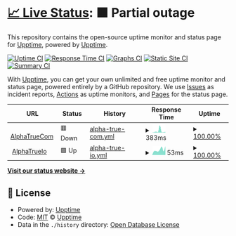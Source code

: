 # [📈 Live Status](https://upptime.github.io/upptime): <!--live status--> **🟧 Partial outage**

This repository contains the open-source uptime monitor and status page for [Upptime](https://upptime.js.org), powered by [Upptime](https://github.com/upptime/upptime).

[![Uptime CI](https://github.com/AlphaTrueCom/upptime/workflows/Uptime%20CI/badge.svg)](https://github.com/AlphaTrueCom/upptime/actions?query=workflow%3A%22Uptime+CI%22)
[![Response Time CI](https://github.com/AlphaTrueCom/upptime/workflows/Response%20Time%20CI/badge.svg)](https://github.com/AlphaTrueCom/upptime/actions?query=workflow%3A%22Response+Time+CI%22)
[![Graphs CI](https://github.com/AlphaTrueCom/upptime/workflows/Graphs%20CI/badge.svg)](https://github.com/AlphaTrueCom/upptime/actions?query=workflow%3A%22Graphs+CI%22)
[![Static Site CI](https://github.com/AlphaTrueCom/upptime/workflows/Static%20Site%20CI/badge.svg)](https://github.com/AlphaTrueCom/upptime/actions?query=workflow%3A%22Static+Site+CI%22)
[![Summary CI](https://github.com/AlphaTrueCom/upptime/workflows/Summary%20CI/badge.svg)](https://github.com/AlphaTrueCom/upptime/actions?query=workflow%3A%22Summary+CI%22)

With [Upptime](https://upptime.js.org), you can get your own unlimited and free uptime monitor and status page, powered entirely by a GitHub repository. We use [Issues](https://github.com/upptime/upptime/issues) as incident reports, [Actions](https://github.com/AlphaTrueCom/upptime/actions) as uptime monitors, and [Pages](https://upptime.github.io/upptime) for the status page.

<!--start: status pages-->
<!-- This summary is generated by Upptime (https://github.com/upptime/upptime) -->
<!-- Do not edit this manually, your changes will be overwritten -->
<!-- prettier-ignore -->
| URL | Status | History | Response Time | Uptime |
| --- | ------ | ------- | ------------- | ------ |
| <img alt="" src="https://favicons.githubusercontent.com/alphatrue.com" height="13"> [AlphaTrueCom](https://alphatrue.com) | 🟥 Down | [alpha-true-com.yml](https://github.com/AlphaTrueCom/upptime/commits/HEAD/history/alpha-true-com.yml) | <details><summary><img alt="Response time graph" src="./graphs/alpha-true-com/response-time-week.png" height="20"> 383ms</summary><br><a href="https://uptime.alphatrue.io/history/alpha-true-com"><img alt="Response time 212" src="https://img.shields.io/endpoint?url=https%3A%2F%2Fraw.githubusercontent.com%2FAlphaTrueCom%2Fupptime%2FHEAD%2Fapi%2Falpha-true-com%2Fresponse-time.json"></a><br><a href="https://uptime.alphatrue.io/history/alpha-true-com"><img alt="24-hour response time 156" src="https://img.shields.io/endpoint?url=https%3A%2F%2Fraw.githubusercontent.com%2FAlphaTrueCom%2Fupptime%2FHEAD%2Fapi%2Falpha-true-com%2Fresponse-time-day.json"></a><br><a href="https://uptime.alphatrue.io/history/alpha-true-com"><img alt="7-day response time 383" src="https://img.shields.io/endpoint?url=https%3A%2F%2Fraw.githubusercontent.com%2FAlphaTrueCom%2Fupptime%2FHEAD%2Fapi%2Falpha-true-com%2Fresponse-time-week.json"></a><br><a href="https://uptime.alphatrue.io/history/alpha-true-com"><img alt="30-day response time 361" src="https://img.shields.io/endpoint?url=https%3A%2F%2Fraw.githubusercontent.com%2FAlphaTrueCom%2Fupptime%2FHEAD%2Fapi%2Falpha-true-com%2Fresponse-time-month.json"></a><br><a href="https://uptime.alphatrue.io/history/alpha-true-com"><img alt="1-year response time 212" src="https://img.shields.io/endpoint?url=https%3A%2F%2Fraw.githubusercontent.com%2FAlphaTrueCom%2Fupptime%2FHEAD%2Fapi%2Falpha-true-com%2Fresponse-time-year.json"></a></details> | <details><summary><a href="https://uptime.alphatrue.io/history/alpha-true-com">100.00%</a></summary><a href="https://uptime.alphatrue.io/history/alpha-true-com"><img alt="All-time uptime 99.99%" src="https://img.shields.io/endpoint?url=https%3A%2F%2Fraw.githubusercontent.com%2FAlphaTrueCom%2Fupptime%2FHEAD%2Fapi%2Falpha-true-com%2Fuptime.json"></a><br><a href="https://uptime.alphatrue.io/history/alpha-true-com"><img alt="24-hour uptime 100.00%" src="https://img.shields.io/endpoint?url=https%3A%2F%2Fraw.githubusercontent.com%2FAlphaTrueCom%2Fupptime%2FHEAD%2Fapi%2Falpha-true-com%2Fuptime-day.json"></a><br><a href="https://uptime.alphatrue.io/history/alpha-true-com"><img alt="7-day uptime 100.00%" src="https://img.shields.io/endpoint?url=https%3A%2F%2Fraw.githubusercontent.com%2FAlphaTrueCom%2Fupptime%2FHEAD%2Fapi%2Falpha-true-com%2Fuptime-week.json"></a><br><a href="https://uptime.alphatrue.io/history/alpha-true-com"><img alt="30-day uptime 100.00%" src="https://img.shields.io/endpoint?url=https%3A%2F%2Fraw.githubusercontent.com%2FAlphaTrueCom%2Fupptime%2FHEAD%2Fapi%2Falpha-true-com%2Fuptime-month.json"></a><br><a href="https://uptime.alphatrue.io/history/alpha-true-com"><img alt="1-year uptime 99.99%" src="https://img.shields.io/endpoint?url=https%3A%2F%2Fraw.githubusercontent.com%2FAlphaTrueCom%2Fupptime%2FHEAD%2Fapi%2Falpha-true-com%2Fuptime-year.json"></a></details>
| <img alt="" src="https://favicons.githubusercontent.com/alphatrue.io" height="13"> [AlphaTrueIo](https://alphatrue.io) | 🟩 Up | [alpha-true-io.yml](https://github.com/AlphaTrueCom/upptime/commits/HEAD/history/alpha-true-io.yml) | <details><summary><img alt="Response time graph" src="./graphs/alpha-true-io/response-time-week.png" height="20"> 53ms</summary><br><a href="https://uptime.alphatrue.io/history/alpha-true-io"><img alt="Response time 97" src="https://img.shields.io/endpoint?url=https%3A%2F%2Fraw.githubusercontent.com%2FAlphaTrueCom%2Fupptime%2FHEAD%2Fapi%2Falpha-true-io%2Fresponse-time.json"></a><br><a href="https://uptime.alphatrue.io/history/alpha-true-io"><img alt="24-hour response time 88" src="https://img.shields.io/endpoint?url=https%3A%2F%2Fraw.githubusercontent.com%2FAlphaTrueCom%2Fupptime%2FHEAD%2Fapi%2Falpha-true-io%2Fresponse-time-day.json"></a><br><a href="https://uptime.alphatrue.io/history/alpha-true-io"><img alt="7-day response time 53" src="https://img.shields.io/endpoint?url=https%3A%2F%2Fraw.githubusercontent.com%2FAlphaTrueCom%2Fupptime%2FHEAD%2Fapi%2Falpha-true-io%2Fresponse-time-week.json"></a><br><a href="https://uptime.alphatrue.io/history/alpha-true-io"><img alt="30-day response time 75" src="https://img.shields.io/endpoint?url=https%3A%2F%2Fraw.githubusercontent.com%2FAlphaTrueCom%2Fupptime%2FHEAD%2Fapi%2Falpha-true-io%2Fresponse-time-month.json"></a><br><a href="https://uptime.alphatrue.io/history/alpha-true-io"><img alt="1-year response time 97" src="https://img.shields.io/endpoint?url=https%3A%2F%2Fraw.githubusercontent.com%2FAlphaTrueCom%2Fupptime%2FHEAD%2Fapi%2Falpha-true-io%2Fresponse-time-year.json"></a></details> | <details><summary><a href="https://uptime.alphatrue.io/history/alpha-true-io">100.00%</a></summary><a href="https://uptime.alphatrue.io/history/alpha-true-io"><img alt="All-time uptime 99.99%" src="https://img.shields.io/endpoint?url=https%3A%2F%2Fraw.githubusercontent.com%2FAlphaTrueCom%2Fupptime%2FHEAD%2Fapi%2Falpha-true-io%2Fuptime.json"></a><br><a href="https://uptime.alphatrue.io/history/alpha-true-io"><img alt="24-hour uptime 100.00%" src="https://img.shields.io/endpoint?url=https%3A%2F%2Fraw.githubusercontent.com%2FAlphaTrueCom%2Fupptime%2FHEAD%2Fapi%2Falpha-true-io%2Fuptime-day.json"></a><br><a href="https://uptime.alphatrue.io/history/alpha-true-io"><img alt="7-day uptime 100.00%" src="https://img.shields.io/endpoint?url=https%3A%2F%2Fraw.githubusercontent.com%2FAlphaTrueCom%2Fupptime%2FHEAD%2Fapi%2Falpha-true-io%2Fuptime-week.json"></a><br><a href="https://uptime.alphatrue.io/history/alpha-true-io"><img alt="30-day uptime 100.00%" src="https://img.shields.io/endpoint?url=https%3A%2F%2Fraw.githubusercontent.com%2FAlphaTrueCom%2Fupptime%2FHEAD%2Fapi%2Falpha-true-io%2Fuptime-month.json"></a><br><a href="https://uptime.alphatrue.io/history/alpha-true-io"><img alt="1-year uptime 99.99%" src="https://img.shields.io/endpoint?url=https%3A%2F%2Fraw.githubusercontent.com%2FAlphaTrueCom%2Fupptime%2FHEAD%2Fapi%2Falpha-true-io%2Fuptime-year.json"></a></details>

<!--end: status pages-->

[**Visit our status website →**](https://upptime.github.io/upptime)

## 📄 License

- Powered by: [Upptime](https://github.com/upptime/upptime)
- Code: [MIT](./LICENSE) © [Upptime](https://upptime.js.org)
- Data in the `./history` directory: [Open Database License](https://opendatacommons.org/licenses/odbl/1-0/)
